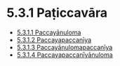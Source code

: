 # 5.3.1 Paṭiccavāra

* [5.3.1.1 Paccayānuloma](5.3.1/5.3.1.1.md)
* [5.3.1.2 Paccayapaccanīya](5.3.1/5.3.1.2.md)
* [5.3.1.3 Paccayānulomapaccanīya](5.3.1/5.3.1.3.md)
* [5.3.1.4 Paccayapaccanīyānuloma](5.3.1/5.3.1.4.md)
